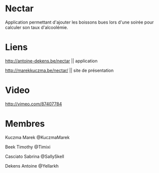 Nectar
======

Application permettant d'ajouter les boissons bues lors d'une soirée pour calculer son taux d'alcoolémie.

Liens
=====

http://antoine-dekens.be/nectar  || application

http://marekkuczma.be/nectar/	|| site de présentation

Video
=====

http://vimeo.com/87407784

Membres
=======

Kuczma Marek	@KuczmaMarek

Beek Timothy	@Timixi

Casciato Sabrina @SallySkell

Dekens Antoine	@Yellarkh


